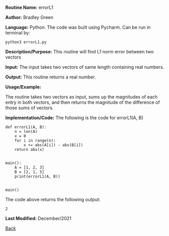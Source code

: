 
**Routine Name:**           errorL1

**Author:** Bradley Green

**Language:** Python. The code was built using Pycharm. Can be run in terminal by:


    python3 errorL1.py


**Description/Purpose:** This routine will find L1 norm error between two vectors

**Input:** The input takes two vectors of same length containing real numbers.

**Output:** This routine returns a real number. 

**Usage/Example:**

The routine takes two vectors as input, sums up the magnitudes of each entry in both vectors, and then returns the magnitude of the difference of those sums 
of vectors.

**Implementation/Code:** The following is the code for errorL1(A, B)

    def errorL1(A, B):
        n = len(A)
        x = 0
        for i in range(n):
            x += abs(A[i]) - abs(B[i])
        return abs(x)
   
      
    main():
        A = [1, 2, 3]
        B = [2, 1, 5]
        print(errorL1(A, B))
        
        
    main()
    
    
The code above returns the following output:

    2
    
   

**Last Modified:** December/2021

[Back](../README.md)
